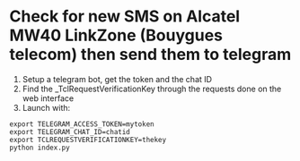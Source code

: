 # Check for new SMS on Alcatel MW40 LinkZone (Bouygues telecom) then send them to telegram

1. Setup a telegram bot, get the token and the chat ID
2. Find the _TclRequestVerificationKey through the requests done on the web interface
3. Launch with:

```
export TELEGRAM_ACCESS_TOKEN=mytoken
export TELEGRAM_CHAT_ID=chatid
export TCLREQUESTVERIFICATIONKEY=thekey
python index.py
```